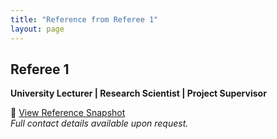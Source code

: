 ```yaml
---
title: "Reference from Referee 1"
layout: page
---
```


## Referee 1  
**University Lecturer | Research Scientist | Project Supervisor**

📄 [View Reference Snapshot](/assets/snapshot1.png)  
*Full contact details available upon request.*

